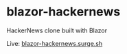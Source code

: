 # blazor-hackernews

HackerNews clone built with Blazor

Live: [blazor-hackernews.surge.sh](http://blazor-hackernews.surge.sh)